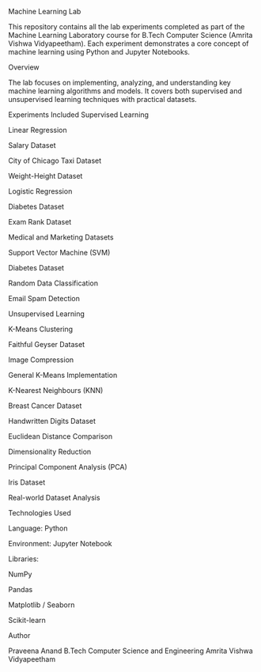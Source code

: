 Machine Learning Lab

This repository contains all the lab experiments completed as part of the Machine Learning Laboratory course for B.Tech Computer Science (Amrita Vishwa Vidyapeetham).
Each experiment demonstrates a core concept of machine learning using Python and Jupyter Notebooks.

Overview

The lab focuses on implementing, analyzing, and understanding key machine learning algorithms and models.
It covers both supervised and unsupervised learning techniques with practical datasets.

Experiments Included
Supervised Learning

Linear Regression

Salary Dataset

City of Chicago Taxi Dataset

Weight-Height Dataset

Logistic Regression

Diabetes Dataset

Exam Rank Dataset

Medical and Marketing Datasets

Support Vector Machine (SVM)

Diabetes Dataset

Random Data Classification

Email Spam Detection

Unsupervised Learning

K-Means Clustering

Faithful Geyser Dataset

Image Compression

General K-Means Implementation

K-Nearest Neighbours (KNN)

Breast Cancer Dataset

Handwritten Digits Dataset

Euclidean Distance Comparison

Dimensionality Reduction

Principal Component Analysis (PCA)

Iris Dataset

Real-world Dataset Analysis

Technologies Used

Language: Python

Environment: Jupyter Notebook

Libraries:

NumPy

Pandas

Matplotlib / Seaborn

Scikit-learn

Author

Praveena Anand
B.Tech Computer Science and Engineering
Amrita Vishwa Vidyapeetham
